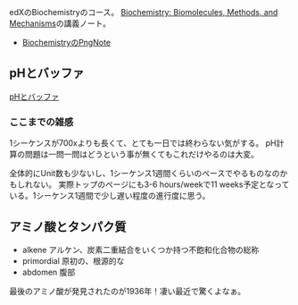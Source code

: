 edXのBiochemistryのコース。
[Biochemistry: Biomolecules, Methods, and Mechanisms](https://www.edx.org/course/biochemistry-biomolecules-methods-and-mechanisms-course-v1mitx705x3t2021)の講義ノート。

- [BiochemistryのPngNote](https://karino2.github.io/ImageGallery/Biochemistry705x.html)


## pHとバッファ

[pHとバッファ](pHとバッファ.md)

### ここまでの雑感

1シーケンスが700xよりも長くて、とても一日では終わらない気がする。
pH計算の問題は一問一問はどうという事が無くてもこれだけやるのは大変。

全体的にUnit数も少ないし、1シーケンス1週間くらいのペースでやるものなのかもしれない。
実際トップのページにも3-6 hours/weekで11 weeks予定となっている。1シーケンス1週間で少し遅い程度の進行度に思う。

## アミノ酸とタンパク質

- alkene アルケン、炭素二重結合をいくつか持つ不飽和化合物の総称
- primordial 原初の、根源的な
- abdomen 腹部

最後のアミノ酸が発見されたのが1936年！凄い最近で驚くよなぁ。